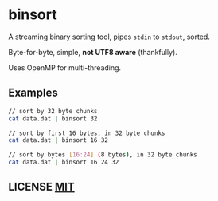 # binsort
A streaming binary sorting tool,  pipes `stdin` to `stdout`,  sorted.

Byte-for-byte, simple, **not UTF8 aware** (thankfully).

Uses OpenMP for multi-threading.


## Examples

``` bash
// sort by 32 byte chunks
cat data.dat | binsort 32

// sort by first 16 bytes, in 32 byte chunks
cat data.dat | binsort 16 32

// sort by bytes [16:24] (8 bytes), in 32 byte chunks
cat data.dat | binsort 16 24 32
```

## LICENSE [MIT](LICENSE)
